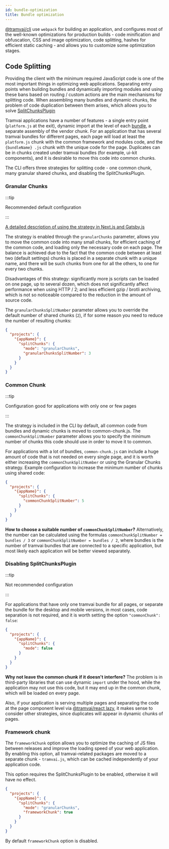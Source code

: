 ```yaml
---
id: bundle-optimization
title: Bundle optimization
---
```


[@tramvai/cli](references/cli/base.md) use `webpack` for building an application, and configures most of the well-known optimizations for production builds - code minification and obfuscation, CSS and image optimization, code splitting, hashes for efficient static caching - and allows you to customize some optimization stages.

## Code Splitting

Providing the client with the minimum required JavaScript code is one of the most important things in optimizing web applications. Separating entry points when building bundles and dynamically importing modules and using these bans based on routing / custom actions are the main mechanisms for splitting code. When assembling many bundles and dynamic chunks, the problem of code duplication between them arises, which allows you to solve [SplitChunksPlugin](https://webpack.js.org/plugins/split-chunks-plugin/)

Tramvai applications have a number of features - a single entry point (`platform.js` at the exit), dynamic import at the level of each [bundle](concepts/bundle.md), a separate assembly of the vendor chunk. For an application that has several tramvai bundles for different pages, each page will load at least the `platform.js` chunk with the common framework and modules code, and the `{bundleName} .js` chunk with the unique code for the page. Duplicates can be in chunks created under tramvai bundles (for example, ui-kit components), and it is desirable to move this code into common chunks.

The CLI offers three strategies for splitting code - one common chunk, many granular shared chunks, and disabling the SplitChunksPlugin.

### Granular Chunks

:::tip

Recommended default configuration

:::

[A detailed description of using the strategy in Next.js and Gatsby.js](https://web.dev/granular-chunking-nextjs/)

The strategy is enabled through the `granularChunks` parameter, allows you to move the common code into many small chunks, for efficient caching of the common code, and loading only the necessary code on each page. The balance is achieved due to the fact that the common code between at least two (default settings) chunks is placed in a separate chunk with a unique name, and there will be such chunks from one for all the others, to one for every two chunks.

Disadvantages of this strategy: significantly more js scripts can be loaded on one page, up to several dozen, which does not significantly affect performance when using HTTP / 2; and less efficient gzip / brotli archiving, which is not so noticeable compared to the reduction in the amount of source code.

The `granularChunksSplitNumber` parameter allows you to override the default number of shared chunks (`2`), if for some reason you need to reduce the number of resulting chunks:

```json
{
  "projects": {
    "{appName}": {
      "splitChunks": {
        "mode": "granularChunks",
        "granularChunksSplitNumber": 3
      }
    }
  }
}
```

### Common Chunk

:::tip

Configuration good for applications with only one or few pages

:::

The strategy is included in the CLI by default, all common code from bundles and dynamic chunks is moved to common-chunk.js. The `commonChunkSplitNumber` parameter allows you to specify the minimum number of chunks this code should use in order to move it to common.

For applications with a lot of bundles, `common-chunk.js` can include a huge amount of code that is not needed on every single page, and it is worth either increasing the `commonChunkSplitNumber` or using the Granular Chunks strategy. Example configuration to increase the minimum number of chunks using shared code:

```json
{
  "projects": {
    "{appName}": {
      "splitChunks": {
        "commonChunkSplitNumber": 5
      }
    }
  }
}
```

**How to choose a suitable number of `commonChunkSplitNumber`?** Alternatively, the number can be calculated using the formulas `commonChunkSplitNumber = bundles / 3` or `commonChunkSplitNumber = bundles / 2`, where bundles is the number of tramvai bundles that are connected to a specific application, but most likely each application will be better viewed separately.

### Disabling SplitChunksPlugin

:::tip

Not recommended configuration

:::

For applications that have only one tramvai bundle for all pages, or separate the bundle for the desktop and mobile versions, in most cases, code separation is not required, and it is worth setting the option `"commonChunk": false`:

```json
{
  "projects": {
    "{appName}": {
      "splitChunks": {
        "mode": false
      }
    }
  }
}
```

**Why not leave the common chunk if it doesn't interfere?** The problem is in third-party libraries that can use dynamic `import` under the hood, while the application may not use this code, but it may end up in the common chunk, which will be loaded on every page.

Also, if your application is serving multiple pages and separating the code at the page component level via [@tramvai/react lazy](how-to/how-create-async-component.md), it makes sense to consider other strategies, since duplicates will appear in dynamic chunks of pages.

### Framework chunk

The `frameworkChunk` option allows you to optimize the caching of JS files between releases and improve the loading speed of your web application. By enabling this option, all tramvai-related packages are moved to a separate chunk - `tramvai.js`, which can be cached independently of your application code.

This option requires the SplitChunksPlugin to be enabled, otherwise it will have no effect.

```json
{
  "projects": {
    "{appName}": {
      "splitChunks": {
        "mode": "granularChunks",
        "frameworkChunk": true
      }
    }
  }
}
```

By default `frameworkChunk` option is disabled.
